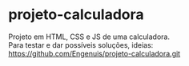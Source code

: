 # projeto-calculadora
 Projeto em HTML, CSS e JS de uma calculadora. <br>
 Para testar e dar possíveis soluções, ideias: https://github.com/Engenuis/projeto-calculadora.git
